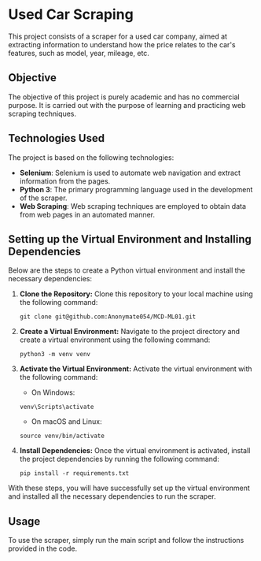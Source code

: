 # Used Car Scraping

This project consists of a scraper for a used car company, aimed at extracting information to understand how the price relates to the car's features, such as model, year, mileage, etc.

## Objective

The objective of this project is purely academic and has no commercial purpose. It is carried out with the purpose of learning and practicing web scraping techniques.

## Technologies Used

The project is based on the following technologies:

- **Selenium**: Selenium is used to automate web navigation and extract information from the pages.
- **Python 3**: The primary programming language used in the development of the scraper.
- **Web Scraping**: Web scraping techniques are employed to obtain data from web pages in an automated manner.

## Setting up the Virtual Environment and Installing Dependencies

Below are the steps to create a Python virtual environment and install the necessary dependencies:

1. **Clone the Repository:** Clone this repository to your local machine using the following command:
    ```
    git clone git@github.com:Anonymate054/MCD-ML01.git
    ```

2. **Create a Virtual Environment:** Navigate to the project directory and create a virtual environment using the following command:
    ```
    python3 -m venv venv
    ```

3. **Activate the Virtual Environment:** Activate the virtual environment with the following command:
    - On Windows:
    ```
    venv\Scripts\activate
    ```
    - On macOS and Linux:
    ```
    source venv/bin/activate
    ```

4. **Install Dependencies:** Once the virtual environment is activated, install the project dependencies by running the following command:
    ```
    pip install -r requirements.txt
    ```

With these steps, you will have successfully set up the virtual environment and installed all the necessary dependencies to run the scraper.

## Usage

To use the scraper, simply run the main script and follow the instructions provided in the code.


